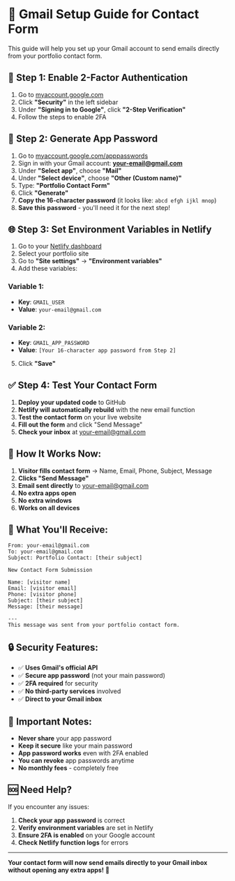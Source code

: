 # 📧 Gmail Setup Guide for Contact Form

This guide will help you set up your Gmail account to send emails directly from your portfolio contact form.

## 🚀 **Step 1: Enable 2-Factor Authentication**

1. Go to [myaccount.google.com](https://myaccount.google.com)
2. Click **"Security"** in the left sidebar
3. Under **"Signing in to Google"**, click **"2-Step Verification"**
4. Follow the steps to enable 2FA

## 🔑 **Step 2: Generate App Password**

1. Go to [myaccount.google.com/apppasswords](https://myaccount.google.com/apppasswords)
2. Sign in with your Gmail account: **your-email@gmail.com**
3. Under **"Select app"**, choose **"Mail"**
4. Under **"Select device"**, choose **"Other (Custom name)"**
5. Type: **"Portfolio Contact Form"**
6. Click **"Generate"**
7. **Copy the 16-character password** (it looks like: `abcd efgh ijkl mnop`)
8. **Save this password** - you'll need it for the next step!

## 🌐 **Step 3: Set Environment Variables in Netlify**

1. Go to your [Netlify dashboard](https://app.netlify.com)
2. Select your portfolio site
3. Go to **"Site settings"** → **"Environment variables"**
4. Add these variables:

### **Variable 1:**
- **Key**: `GMAIL_USER`
- **Value**: `your-email@gmail.com`

### **Variable 2:**
- **Key**: `GMAIL_APP_PASSWORD`
- **Value**: `[Your 16-character app password from Step 2]`

5. Click **"Save"**

## ✅ **Step 4: Test Your Contact Form**

1. **Deploy your updated code** to GitHub
2. **Netlify will automatically rebuild** with the new email function
3. **Test the contact form** on your live website
4. **Fill out the form** and click "Send Message"
5. **Check your inbox** at your-email@gmail.com

## 📱 **How It Works Now:**

1. **Visitor fills contact form** → Name, Email, Phone, Subject, Message
2. **Clicks "Send Message"**
3. **Email sent directly** to your-email@gmail.com
4. **No extra apps open**
5. **No extra windows**
6. **Works on all devices**

## 🎯 **What You'll Receive:**

```
From: your-email@gmail.com
To: your-email@gmail.com
Subject: Portfolio Contact: [their subject]

New Contact Form Submission

Name: [visitor name]
Email: [visitor email]
Phone: [visitor phone]
Subject: [their subject]
Message: [their message]

---
This message was sent from your portfolio contact form.
```

## 🔒 **Security Features:**

- ✅ **Uses Gmail's official API**
- ✅ **Secure app password** (not your main password)
- ✅ **2FA required** for security
- ✅ **No third-party services** involved
- ✅ **Direct to your Gmail inbox**

## 🚨 **Important Notes:**

- **Never share** your app password
- **Keep it secure** like your main password
- **App password works** even with 2FA enabled
- **You can revoke** app passwords anytime
- **No monthly fees** - completely free

## 🆘 **Need Help?**

If you encounter any issues:
1. **Check your app password** is correct
2. **Verify environment variables** are set in Netlify
3. **Ensure 2FA is enabled** on your Google account
4. **Check Netlify function logs** for errors

---

**Your contact form will now send emails directly to your Gmail inbox without opening any extra apps!** 🎉 